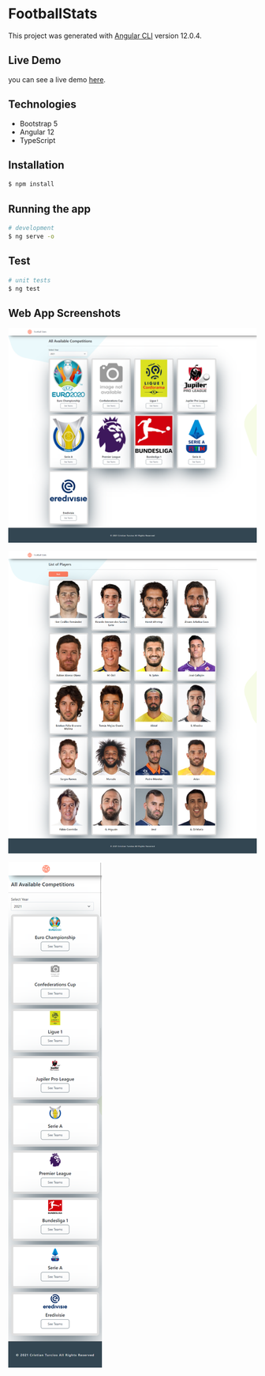 # FootballStats

This project was generated with [Angular CLI](https://github.com/angular/angular-cli) version 12.0.4.

## Live Demo

you can see a live demo [here](https://thirsty-curie-7274bc.netlify.app/).

## Technologies

- Bootstrap 5
- Angular 12
- TypeScript

## Installation

```bash
$ npm install
```

## Running the app

```bash
# development
$ ng serve -o
```

## Test

```bash
# unit tests
$ ng test
```

## Web App Screenshots

![List of Competitions](src/assets/img/competitions.png)

![List of Players](src/assets/img/players.png)

![List of Competitions- Mobile view](src/assets/img/competitions-mobile.png)